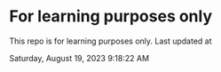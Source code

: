 # For learning purposes only
This repo is for learning purposes only.
Last updated at

Saturday, August 19, 2023 9:18:22 AM

